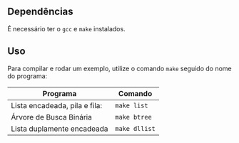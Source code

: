 ## Dependências

É necessário ter o `gcc` e `make` instalados.

## Uso

Para compilar e rodar um exemplo, utilize o comando `make` seguido do nome do programa:

| Programa                      | Comando       |
| ----------------------------- | ------------- |
| Lista encadeada, pila e fila: | `make list`   |
| Árvore de Busca Binária       | `make btree`  |
| Lista duplamente encadeada    | `make dllist` |
